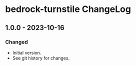 # bedrock-turnstile ChangeLog

## 1.0.0 - 2023-10-16

### Changed
- Initial version.
- See git history for changes.
